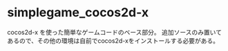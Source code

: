 # simplegame_cocos2d-x
cocos2d-x を使った簡単なゲームコードのベース部分。
追加ソースのみ置いてあるので、その他の環境は自前でcocos2d-xをインストールする必要がある。
